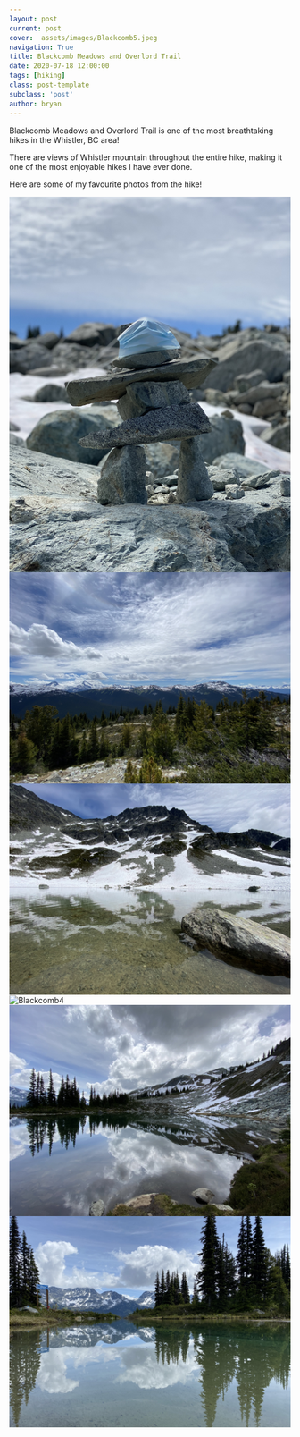 ```yaml
---
layout: post
current: post
cover:  assets/images/Blackcomb5.jpeg
navigation: True
title: Blackcomb Meadows and Overlord Trail
date: 2020-07-18 12:00:00
tags: [hiking]
class: post-template
subclass: 'post'
author: bryan
---
```


Blackcomb Meadows and Overlord Trail is one of the most breathtaking hikes in the Whistler, BC area! 

There are views of Whistler mountain throughout the entire hike, making it one of the most enjoyable hikes I have ever done. 

Here are some of my favourite photos from the hike! 

<img max-width="100vw" align="center" src="https://github.com/bryanyu1/blog/blob/gh-pages/assets/images/Blackcomb1.jpeg?raw=true" alt="Blackcomb1">

<img max-width="100vw" align="center" src="https://github.com/bryanyu1/blog/blob/gh-pages/assets/images/Blackcomb3.jpeg?raw=true" alt="Blackcomb3">

<img max-width="100vw" align="center" src="https://github.com/bryanyu1/blog/blob/gh-pages/assets/images/Blackcomb2.jpeg?raw=true" alt="Blackcomb2">

<img max-width="100vw" align="center" src="https://github.com/bryanyu1/blog/blob/gh-pages/assets/images/Blackcomb4.jpeg?raw=true" alt="Blackcomb4">

<img max-width="100vw" align="center" src="https://github.com/bryanyu1/blog/blob/gh-pages/assets/images/Blackcomb5.jpeg?raw=true" alt="Blackcomb5">

<img max-width="100vw" align="center" src="https://github.com/bryanyu1/blog/blob/gh-pages/assets/images/Blackcomb6.jpeg?raw=true" alt="Blackcomb6">
